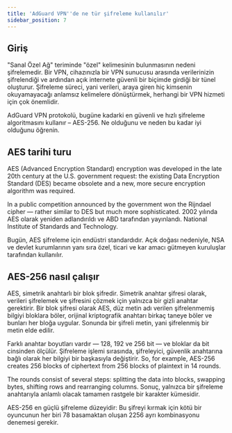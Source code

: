 ```yaml
---
title: 'AdGuard VPN''de ne tür şifreleme kullanılır'
sidebar_position: 7
---
```


## Giriş

"Sanal Özel Ağ" teriminde "özel" kelimesinin bulunmasının nedeni şifrelemedir. Bir VPN, cihazınızla bir VPN sunucusu arasında verilerinizin şifrelendiği ve ardından açık internete güvenli bir biçimde girdiği bir tünel oluşturur. Şifreleme süreci, yani verileri, araya giren hiç kimsenin okuyamayacağı anlamsız kelimelere dönüştürmek, herhangi bir VPN hizmeti için çok önemlidir.

AdGuard VPN protokolü, bugüne kadarki en güvenli ve hızlı şifreleme algoritmasını kullanır – AES-256. Ne olduğunu ve neden bu kadar iyi olduğunu öğrenin.

## AES tarihi turu

AES (Advanced Encryption Standard) encryption was developed in the late 20th century at the U.S. government request: the existing Data Encryption Standard (DES) became obsolete and a new, more secure encryption algorithm was required.

In a public competition announced by the government won the Rijndael cipher — rather similar to DES but much more sophisticated. 2002 yılında AES olarak yeniden adlandırıldı ve ABD tarafından yayınlandı. National Institute of Standards and Technology.

Bugün, AES şifreleme için endüstri standardıdır. Açık doğası nedeniyle, NSA ve devlet kurumlarının yanı sıra özel, ticari ve kar amacı gütmeyen kuruluşlar tarafından kullanılır.

## AES-256 nasıl çalışır

AES, simetrik anahtarlı bir blok şifredir. Simetrik anahtar şifresi olarak, verileri şifrelemek ve şifresini çözmek için yalnızca bir gizli anahtar gerektirir. Bir blok şifresi olarak AES, düz metin adı verilen şifrelenmemiş bilgiyi bloklara böler, orijinal kriptografik anahtarı birkaç taneye böler ve bunları her bloğa uygular. Sonunda bir şifreli metin, yani şifrelenmiş bir metin elde edilir.

Farklı anahtar boyutları vardır — 128, 192 ve 256 bit — ve bloklar da bit cinsinden ölçülür. Şifreleme işlemi sırasında, şifreleyici, güvenlik anahtarına bağlı olarak her bilgiyi bir başkasıyla değiştirir. So, for example, AES-256 creates 256 blocks of ciphertext from 256 blocks of plaintext in 14 rounds.

The rounds consist of several steps: splitting the data into blocks, swapping bytes, shifting rows and rearranging columns. Sonuç, yalnızca bir şifreleme anahtarıyla anlamlı olacak tamamen rastgele bir karakter kümesidir.

AES-256 en güçlü şifreleme düzeyidir: Bu şifreyi kırmak için kötü bir oyuncunun her biri 78 basamaktan oluşan 2256 ayrı kombinasyonu denemesi gerekir.

